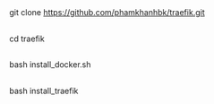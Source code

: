 ##
git clone https://github.com/phamkhanhbk/traefik.git
##
cd traefik
##
bash install_docker.sh
##
bash install_traefik

